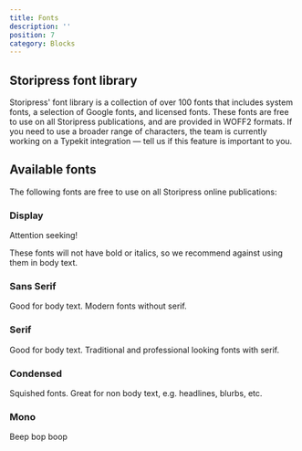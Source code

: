 ```yaml
---
title: Fonts
description: ''
position: 7
category: Blocks
---
```


## Storipress font library

Storipress' font library is a collection of over 100 fonts that includes system fonts, a selection of Google fonts, and licensed fonts. These fonts are free to use on all Storipress publications, and are provided in WOFF2 formats. If you need to use a broader range of characters, the team is currently working on a Typekit integration — tell us if this feature is important to you.

## Available fonts

The following fonts are free to use on all Storipress online publications:

### Display

<alert>Attention seeking!</alert>

<alert Type="warning">These fonts will not have bold or italics, so we recommend against using them in body text.</alert>

<Font-preview filter="Display"></Font-preview>

### Sans Serif

<alert>Good for body text. Modern fonts without serif.</alert>

<Font-preview filter="Sans"></Font-preview>

### Serif

<alert>Good for body text. Traditional and professional looking fonts with serif.</alert>

<Font-preview filter="Serif"></Font-preview>

### Condensed

<alert>Squished fonts. Great for non body text, e.g. headlines, blurbs, etc.</alert>

<Font-preview filter="Condensed"></Font-preview>

### Mono

<alert>Beep bop boop</alert>

<Font-preview filter="Mono"></Font-preview>
